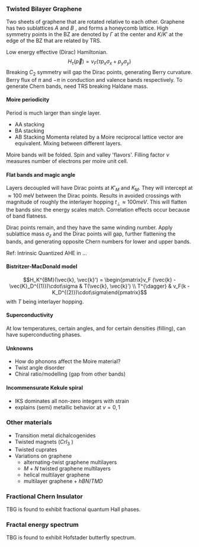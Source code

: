 ### Twisted Bilayer Graphene
Two sheets of graphene that are rotated relative to each other. Graphene has two sublattices $A$ and $B$ , and forms a honeycomb lattice. High symmetry points in the BZ are denoted by $\Gamma$ at the center and $K$/$K'$ at the edge of the BZ that are related by TRS.

Low energy effective (Dirac) Hamiltonian. $$ H_{\tau}(\vec{p}) = v_F (\tau p_x \sigma_x + p_y \sigma_y)$$
Breaking $C_2$ symmetry will gap the Dirac points, generating Berry curvature. Berry flux of $\pi$ and $-\pi$ in conduction and valence bands respectively. To generate Chern bands, need TRS breaking Haldane mass.
#### Moire periodicity
Period is much larger than single layer. 
- AA stacking
- BA stacking
- AB Stacking
Momenta related by a Moire reciprocal lattice vector are equivalent. Mixing between different layers. 

Moire bands will be folded. Spin and valley 'flavors'. Filling factor $\nu$ measures number of electrons per moire unit cell. 
#### Flat bands and magic angle
Layers decoupled will have Dirac points at $K'_M$ and $K_M$. They will intercept at $\approx 100$ meV between the Dirac points. Results in avoided crossings with magnitude of roughly the interlayer hopping $t_{\perp} \approx 100 meV$. This will flatten the bands sinc the energy scales match. Correlation effects occur because of band flatness.

Dirac points remain, and they have the same winding number. Apply sublattice mass $\sigma_z$ and the Dirac points will gap, further flattening the bands, and generating opposite Chern numbers for  lower and upper bands. 

Ref: Intrinsic Quantized AHE in ...
#### Bistritzer-MacDonald model
$$H_K^{BM}(\vec{k}, \vec{k}') = \begin{pmatrix}v_F (\vec{k} - \vec{K}_D^{(1)})\cdot\sigma & T(\vec{k}, \vec{k}') \\ T^{\dagger} & v_F(k - K_D^{(2)})\cdot\sigma\end{pmatrix}$$
with $T$ being interlayer hopping.

#### Superconductivity 
At low temperatures, certain angles, and for certain densities (filling), can have superconducting phases. 
#### Unknowns
- How do phonons affect the Moire material?
- Twist angle disorder
- Chiral ratio/modelling (gap from other bands)
#### Incommensurate Kekule spiral
- IKS dominates all non-zero integers with strain
- explains (semi) metallic behavior at $\nu = 0,1$
### Other materials
- Transition metal dichalcogenides
- Twisted magnets ($CrI_3$ )
- Twisted cuprates
- Variations on graphene
	- alternating-twist graphene multilayers
	- $M+N$ twisted graphene multilayers
	- helical multilayer graphene
	- multilayer graphene + $hBN/TMD$ 
### Fractional Chern Insulator
TBG is found to exhibit fractional quantum Hall phases.
### Fractal energy spectrum
TBG is found to exhibit Hofstader butterfly spectrum.
